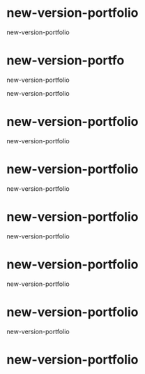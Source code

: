 # new-version-portfolio
new-version-portfolio

# new-version-portfo

new-version-portfolio


new-version-portfolio

# new-version-portfolio


new-version-portfolio
# new-version-portfolio

new-version-portfolio

# new-version-portfolio
new-version-portfolio

# new-version-portfolio
new-version-portfolio

# new-version-portfolio
new-version-portfolio

# new-version-portfolio

